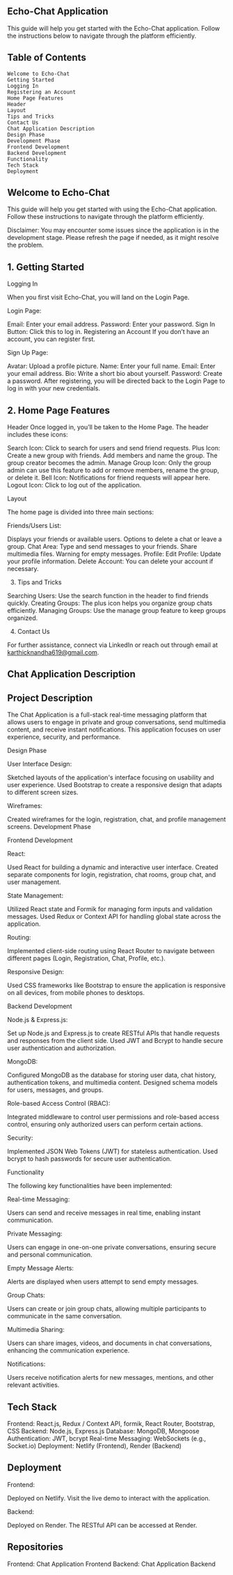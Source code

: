 ## Echo-Chat Application

This guide will help you get started with the Echo-Chat application. Follow the instructions below to navigate through the platform efficiently.

## Table of Contents

    Welcome to Echo-Chat
    Getting Started
    Logging In
    Registering an Account
    Home Page Features
    Header
    Layout
    Tips and Tricks
    Contact Us
    Chat Application Description
    Design Phase
    Development Phase
    Frontend Development
    Backend Development
    Functionality
    Tech Stack
    Deployment

## Welcome to Echo-Chat

This guide will help you get started with using the Echo-Chat application. Follow these instructions to navigate through the platform efficiently.

Disclaimer: You may encounter some issues since the application is in the development stage. Please refresh the page if needed, as it might resolve the problem.

## 1. Getting Started

Logging In

When you first visit Echo-Chat, you will land on the Login Page.

Login Page:

Email: Enter your email address.
Password: Enter your password.
Sign In Button: Click this to log in.
Registering an Account
If you don’t have an account, you can register first.

Sign Up Page:

Avatar: Upload a profile picture.
Name: Enter your full name.
Email: Enter your email address.
Bio: Write a short bio about yourself.
Password: Create a password.
After registering, you will be directed back to the Login Page to log in with your new credentials.

## 2. Home Page Features

Header
Once logged in, you’ll be taken to the Home Page. The header includes these icons:

Search Icon: Click to search for users and send friend requests.
Plus Icon: Create a new group with friends. Add members and name the group. The group creator becomes the admin.
Manage Group Icon: Only the group admin can use this feature to add or remove members, rename the group, or delete it.
Bell Icon: Notifications for friend requests will appear here.
Logout Icon: Click to log out of the application.

Layout

The home page is divided into three main sections:

Friends/Users List:

Displays your friends or available users.
Options to delete a chat or leave a group.
Chat Area:
Type and send messages to your friends.
Share multimedia files.
Warning for empty messages.
Profile:
Edit Profile: Update your profile information.
Delete Account: You can delete your account if necessary.

3. Tips and Tricks

Searching Users: Use the search function in the header to find friends quickly.
Creating Groups: The plus icon helps you organize group chats efficiently.
Managing Groups: Use the manage group feature to keep groups organized.

4. Contact Us

For further assistance, connect via LinkedIn or reach out through email at karthicknandha619@gmail.com.

## Chat Application Description

## Project Description

The Chat Application is a full-stack real-time messaging platform that allows users to engage in private and group conversations, send multimedia content, and receive instant notifications. This application focuses on user experience, security, and performance.

Design Phase

User Interface Design:

Sketched layouts of the application's interface focusing on usability and user experience.
Used Bootstrap to create a responsive design that adapts to different screen sizes.

Wireframes:

Created wireframes for the login, registration, chat, and profile management screens.
Development Phase

Frontend Development

React:

Used React for building a dynamic and interactive user interface.
Created separate components for login, registration, chat rooms, group chat, and user management.

State Management:

Utilized React state and Formik for managing form inputs and validation messages.
Used Redux or Context API for handling global state across the application.

Routing:

Implemented client-side routing using React Router to navigate between different pages (Login, Registration, Chat, Profile, etc.).

Responsive Design:

Used CSS frameworks like Bootstrap to ensure the application is responsive on all devices, from mobile phones to desktops.

Backend Development

Node.js & Express.js:

Set up Node.js and Express.js to create RESTful APIs that handle requests and responses from the client side.
Used JWT and Bcrypt to handle secure user authentication and authorization.

MongoDB:

Configured MongoDB as the database for storing user data, chat history, authentication tokens, and multimedia content.
Designed schema models for users, messages, and groups.

Role-based Access Control (RBAC):

Integrated middleware to control user permissions and role-based access control, ensuring only authorized users can perform certain actions.

Security:

Implemented JSON Web Tokens (JWT) for stateless authentication.
Used bcrypt to hash passwords for secure user authentication.

Functionality

The following key functionalities have been implemented:

Real-time Messaging:

Users can send and receive messages in real time, enabling instant communication.

Private Messaging:

Users can engage in one-on-one private conversations, ensuring secure and personal communication.

Empty Message Alerts:

Alerts are displayed when users attempt to send empty messages.

Group Chats:

Users can create or join group chats, allowing multiple participants to communicate in the same conversation.

Multimedia Sharing:

Users can share images, videos, and documents in chat conversations, enhancing the communication experience.

Notifications:

Users receive notification alerts for new messages, mentions, and other relevant activities.

## Tech Stack

Frontend: React.js, Redux / Context API, formik, React Router, Bootstrap, CSS
Backend: Node.js, Express.js
Database: MongoDB, Mongoose
Authentication: JWT, bcrypt
Real-time Messaging: WebSockets (e.g., Socket.io)
Deployment: Netlify (Frontend), Render (Backend)

## Deployment

Frontend:

Deployed on Netlify. Visit the live demo to interact with the application.

Backend:

Deployed on Render. The RESTful API can be accessed at Render.

## Repositories

Frontend: Chat Application Frontend
Backend: Chat Application Backend
